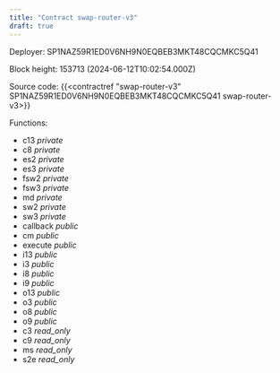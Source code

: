 ```yaml
---
title: "Contract swap-router-v3"
draft: true
---
```

Deployer: SP1NAZ59R1ED0V6NH9N0EQBEB3MKT48CQCMKC5Q41


 



Block height: 153713 (2024-06-12T10:02:54.000Z)

Source code: {{<contractref "swap-router-v3" SP1NAZ59R1ED0V6NH9N0EQBEB3MKT48CQCMKC5Q41 swap-router-v3>}}

Functions:

* c13 _private_
* c8 _private_
* es2 _private_
* es3 _private_
* fsw2 _private_
* fsw3 _private_
* md _private_
* sw2 _private_
* sw3 _private_
* callback _public_
* cm _public_
* execute _public_
* i13 _public_
* i3 _public_
* i8 _public_
* i9 _public_
* o13 _public_
* o3 _public_
* o8 _public_
* o9 _public_
* c3 _read_only_
* c9 _read_only_
* ms _read_only_
* s2e _read_only_
